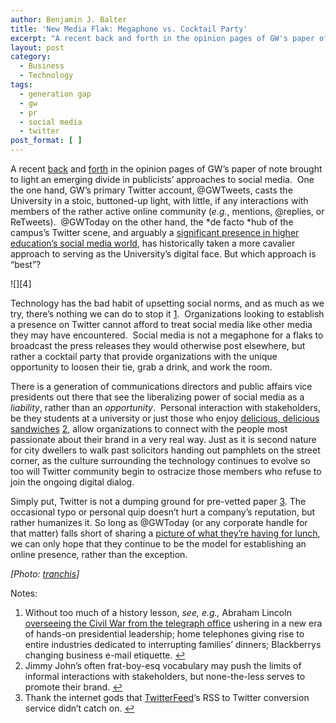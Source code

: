 ```yaml
---
author: Benjamin J. Balter
title: 'New Media Flak: Megaphone vs. Cocktail Party'
excerpt: "A recent back and forth in the opinion pages of GW's paper of note brought to light an emerging divide in publicists' approaches to social media."
layout: post
category:
  - Business
  - Technology
tags:
  - generation gap
  - gw
  - pr
  - social media
  - twitter
post_format: [ ]
---
```

A recent [back](http://media.www.gwhatchet.com/media/storage/paper332/news/2010/09/07/Opinions/gwtoday.Stop.Damaging.Gws.Reputation-3928003.shtml) and [forth](http://media.www.gwhatchet.com/media/storage/paper332/news/2010/09/13/Opinions/Conor.Rogers.jguiffre.Pls.Refudiate-3930388.shtml) in the opinion pages of GW’s paper of note brought to light an emerging divide in publicists’ approaches to social media.  One the one hand, GW’s primary Twitter account, @GWTweets, casts the University in a stoic, buttoned-up light, with little, if any interactions with members of the rather active online community (*e.g.*, mentions, @replies, or ReTweets).  @GWToday on the other hand, the *de facto *hub of the campus’s Twitter scene, and arguably a [significant presence in higher education’s social media world](http://www.socialmediahighered.com/), has historically taken a more cavalier approach to serving as the University’s digital face. But which approach is “best”?

![][4]

Technology has the bad habit of upsetting social norms, and as much as we try, there’s nothing we can do to stop it [1](http://cdn.benbalter.com/wp-content/uploads/2010/09/3708549622_42a7d7e450_o-1024x363.jpg "Megaphone").  Organizations looking to establish a presence on Twitter cannot afford to treat social media like other media they may have encountered.  Social media is not a megaphone for a flaks to broadcast the press releases they would otherwise post elsewhere, but rather a cocktail party that provide organizations with the unique opportunity to loosen their tie, grab a drink, and work the room.

There is a generation of communications directors and public affairs vice presidents out there that see the liberalizing power of social media as a *liability*, rather than an *opportunity*.  Personal interaction with stakeholders, be they students at a university or just those who enjoy [delicious, delicious sandwiches](#note-2020-1 "Without too much of a history lesson, see, e.g., Abraham Lincoln overseeing the Civil War from the telegraph office ushering in a new era of hands-on presidential leadership; home telephones giving rise to entire industries dedicated to interrupting families’ dinners; Blackberrys changing business e-mail etiquette.") [2](http://twitter.com/jimmyjohns), allow organizations to connect with the people most passionate about their brand in a very real way. Just as it is second nature for city dwellers to walk past solicitors handing out pamphlets on the street corner, as the culture surrounding the technology continues to evolve so too will Twitter community begin to ostracize those members who refuse to join the ongoing digital dialog.

Simply put, Twitter is not a dumping ground for pre-vetted paper [3](#note-2020-2 "Jimmy John’s often frat-boy-esq vocabulary may push the limits of informal interactions with stakeholders, but none-the-less serves to promote their brand."). The occasional typo or personal quip doesn’t hurt a company’s reputation, but rather humanizes it. So long as @GWToday (or any corporate handle for that matter) falls short of sharing a [picture of what they’re having for lunch](#note-2020-3 "Thank the internet gods that TwitterFeed‘s RSS to Twitter conversion service didn’t catch on."), we can only hope that they continue to be the model for establishing an online presence, rather than the exception.

*[Photo: [tranchis](http://search.twitter.com/search?q=nom+twitpic)]*

Notes:

1.  Without too much of a history lesson, *see, e.g.,* Abraham Lincoln [overseeing the Civil War from the telegraph office](http://www.flickr.com/photos/tranchis/3708549622/) ushering in a new era of hands-on presidential leadership; home telephones giving rise to entire industries dedicated to interrupting families’ dinners; Blackberrys changing business e-mail etiquette. [↩](http://en.wikipedia.org/wiki/Abraham_Lincoln_and_the_Civil_War#Conducting_the_war_effort)
2.  Jimmy John’s often frat-boy-esq vocabulary may push the limits of informal interactions with stakeholders, but none-the-less serves to promote their brand. [↩](#return-note-2020-1)
3.  Thank the internet gods that [TwitterFeed](#return-note-2020-2)‘s RSS to Twitter conversion service didn’t catch on. [↩](http://twitterfeed.com/)